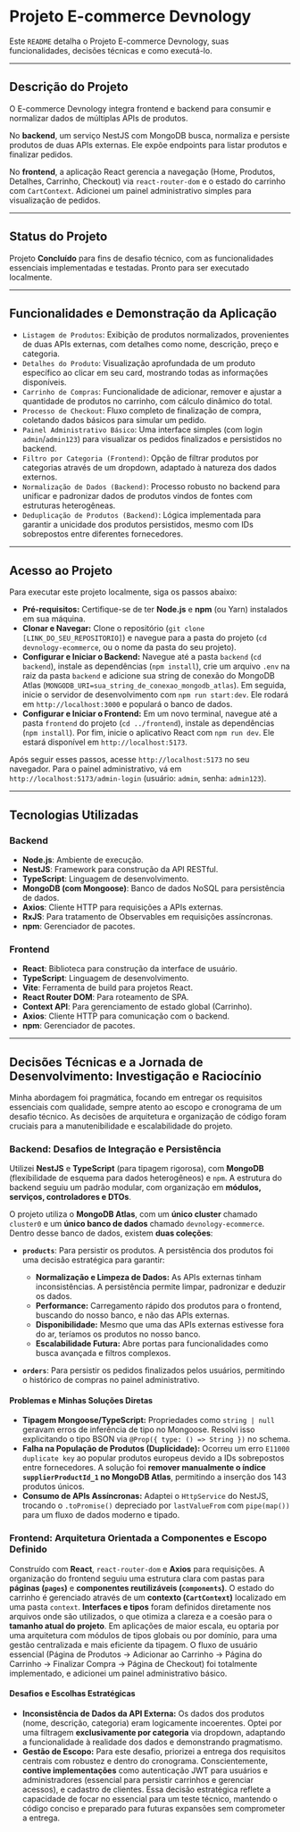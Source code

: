 # Projeto E-commerce Devnology

Este `README` detalha o Projeto E-commerce Devnology, suas funcionalidades, decisões técnicas e como executá-lo.

---

## Descrição do Projeto

O E-commerce Devnology integra frontend e backend para consumir e normalizar dados de múltiplas APIs de produtos.

No **backend**, um serviço NestJS com MongoDB busca, normaliza e persiste produtos de duas APIs externas. Ele expõe endpoints para listar produtos e finalizar pedidos.

No **frontend**, a aplicação React gerencia a navegação (Home, Produtos, Detalhes, Carrinho, Checkout) via `react-router-dom` e o estado do carrinho com `CartContext`. Adicionei um painel administrativo simples para visualização de pedidos.

---

## Status do Projeto

Projeto **Concluído** para fins de desafio técnico, com as funcionalidades essenciais implementadas e testadas. Pronto para ser executado localmente.

---

## Funcionalidades e Demonstração da Aplicação

* `Listagem de Produtos`: Exibição de produtos normalizados, provenientes de duas APIs externas, com detalhes como nome, descrição, preço e categoria.
* `Detalhes do Produto`: Visualização aprofundada de um produto específico ao clicar em seu card, mostrando todas as informações disponíveis.
* `Carrinho de Compras`: Funcionalidade de adicionar, remover e ajustar a quantidade de produtos no carrinho, com cálculo dinâmico do total.
* `Processo de Checkout`: Fluxo completo de finalização de compra, coletando dados básicos para simular um pedido.
* `Painel Administrativo Básico`: Uma interface simples (com login `admin`/`admin123`) para visualizar os pedidos finalizados e persistidos no backend.
* `Filtro por Categoria (Frontend)`: Opção de filtrar produtos por categorias através de um dropdown, adaptado à natureza dos dados externos.
* `Normalização de Dados (Backend)`: Processo robusto no backend para unificar e padronizar dados de produtos vindos de fontes com estruturas heterogêneas.
* `Deduplicação de Produtos (Backend)`: Lógica implementada para garantir a unicidade dos produtos persistidos, mesmo com IDs sobrepostos entre diferentes fornecedores.

---

## Acesso ao Projeto

Para executar este projeto localmente, siga os passos abaixo:

* **Pré-requisitos:** Certifique-se de ter **Node.js** e **npm** (ou Yarn) instalados em sua máquina.
* **Clonar e Navegar:** Clone o repositório (`git clone [LINK_DO_SEU_REPOSITORIO]`) e navegue para a pasta do projeto (`cd devnology-ecommerce`, ou o nome da pasta do seu projeto).
* **Configurar e Iniciar o Backend:** Navegue até a pasta `backend` (`cd backend`), instale as dependências (`npm install`), crie um arquivo `.env` na raiz da pasta `backend` e adicione sua string de conexão do MongoDB Atlas (`MONGODB_URI=sua_string_de_conexao_mongodb_atlas`). Em seguida, inicie o servidor de desenvolvimento com `npm run start:dev`. Ele rodará em `http://localhost:3000` e populará o banco de dados.
* **Configurar e Iniciar o Frontend:** Em um novo terminal, navegue até a pasta `frontend` do projeto (`cd ../frontend`), instale as dependências (`npm install`). Por fim, inicie o aplicativo React com `npm run dev`. Ele estará disponível em `http://localhost:5173`.

Após seguir esses passos, acesse `http://localhost:5173` no seu navegador. Para o painel administrativo, vá em `http://localhost:5173/admin-login` (usuário: `admin`, senha: `admin123`).

---

## Tecnologias Utilizadas

### Backend

* **Node.js**: Ambiente de execução.
* **NestJS**: Framework para construção da API RESTful.
* **TypeScript**: Linguagem de desenvolvimento.
* **MongoDB (com Mongoose)**: Banco de dados NoSQL para persistência de dados.
* **Axios**: Cliente HTTP para requisições a APIs externas.
* **RxJS**: Para tratamento de Observables em requisições assíncronas.
* **npm**: Gerenciador de pacotes.

### Frontend

* **React**: Biblioteca para construção da interface de usuário.
* **TypeScript**: Linguagem de desenvolvimento.
* **Vite**: Ferramenta de build para projetos React.
* **React Router DOM**: Para roteamento de SPA.
* **Context API**: Para gerenciamento de estado global (Carrinho).
* **Axios**: Cliente HTTP para comunicação com o backend.
* **npm**: Gerenciador de pacotes.

---

## Decisões Técnicas e a Jornada de Desenvolvimento: Investigação e Raciocínio

Minha abordagem foi pragmática, focando em entregar os requisitos essenciais com qualidade, sempre atento ao escopo e cronograma de um desafio técnico. As decisões de arquitetura e organização de código foram cruciais para a manutenibilidade e escalabilidade do projeto.

### Backend: Desafios de Integração e Persistência

Utilizei **NestJS** e **TypeScript** (para tipagem rigorosa), com **MongoDB** (flexibilidade de esquema para dados heterogêneos) e `npm`. A estrutura do backend seguiu um padrão modular, com organização em **módulos, serviços, controladores e DTOs**.

O projeto utiliza o **MongoDB Atlas**, com um **único cluster** chamado `cluster0` e um **único banco de dados** chamado `devnology-ecommerce`. Dentro desse banco de dados, existem **duas coleções**:

* **`products`**: Para persistir os produtos. A persistência dos produtos foi uma decisão estratégica para garantir:

    * **Normalização e Limpeza de Dados:** As APIs externas tinham inconsistências. A persistência permite limpar, padronizar e deduzir os dados.
    * **Performance:** Carregamento rápido dos produtos para o frontend, buscando do nosso banco, e não das APIs externas.
    * **Disponibilidade:** Mesmo que uma das APIs externas estivesse fora do ar, teríamos os produtos no nosso banco.
    * **Escalabilidade Futura:** Abre portas para funcionalidades como busca avançada e filtros complexos.
* **`orders`**: Para persistir os pedidos finalizados pelos usuários, permitindo o histórico de compras no painel administrativo.

#### Problemas e Minhas Soluções Diretas

* **Tipagem Mongoose/TypeScript:** Propriedades como `string | null` geravam erros de inferência de tipo no Mongoose. Resolvi isso explicitando o tipo BSON via `@Prop({ type: () => String })` no schema.
* **Falha na População de Produtos (Duplicidade):** Ocorreu um erro `E11000 duplicate key` ao popular produtos europeus devido a IDs sobrepostos entre fornecedores. A solução foi **remover manualmente o índice `supplierProductId_1` no MongoDB Atlas**, permitindo a inserção dos 143 produtos únicos.
* **Consumo de APIs Assíncronas:** Adaptei o `HttpService` do NestJS, trocando o `.toPromise()` depreciado por `lastValueFrom` com `pipe(map())` para um fluxo de dados moderno e tipado.

### Frontend: Arquitetura Orientada a Componentes e Escopo Definido

Construído com **React**, `react-router-dom` e **Axios** para requisições. A organização do frontend seguiu uma estrutura clara com pastas para **páginas (`pages`)** e **componentes reutilizáveis (`components`)**. O estado do carrinho é gerenciado através de um **contexto (`CartContext`)** localizado em uma pasta `context`. **Interfaces e tipos** foram definidos diretamente nos arquivos onde são utilizados, o que otimiza a clareza e a coesão para o **tamanho atual do projeto**. Em aplicações de maior escala, eu optaria por uma arquitetura com módulos de tipos globais ou por domínio, para uma gestão centralizada e mais eficiente da tipagem. O fluxo de usuário essencial (Página de Produtos -> Adicionar ao Carrinho -> Página do Carrinho -> Finalizar Compra -> Página de Checkout) foi totalmente implementado, e adicionei um painel administrativo básico.

#### Desafios e Escolhas Estratégicas

* **Inconsistência de Dados da API Externa:** Os dados dos produtos (nome, descrição, categoria) eram logicamente incoerentes. Optei por uma filtragem **exclusivamente por categoria** via dropdown, adaptando a funcionalidade à realidade dos dados e demonstrando pragmatismo.
* **Gestão de Escopo:** Para este desafio, priorizei a entrega dos requisitos centrais com robustez e dentro do cronograma. Conscientemente, **contive implementações** como autenticação JWT para usuários e administradores (essencial para persistir carrinhos e gerenciar acessos), e cadastro de clientes. Essa decisão estratégica reflete a capacidade de focar no essencial para um teste técnico, mantendo o código conciso e preparado para futuras expansões sem comprometer a entrega.